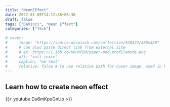 ```yaml
---
title: "NeonEffect"
date: 2022-01-05T14:12:38+05:30
draft: false
tags: ["DaVinci", "Neon Effect"]
categories: ["Tech"]

# cover:
#     image: "https://source.unsplash.com/collection/928423/480x480"
#     # can also paste direct link from external site
#     # ex. https://i.ibb.co/K0HVPBd/paper-mod-profilemode.png
#     alt: "<alt text>"
#     caption: "me text"
#     relative: false # To use relative path for cover image, used in hugo Page-bundles
---
```


## Learn how to create neon effect

{{< youtube Du6mKpuGnUo >}}
